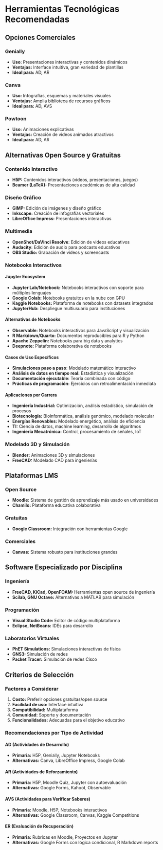 # Herramientas Tecnológicas Recomendadas

## Opciones Comerciales

### Genially
- **Uso:** Presentaciones interactivas y contenidos dinámicos
- **Ventajas:** Interface intuitiva, gran variedad de plantillas
- **Ideal para:** AD, AR

### Canva
- **Uso:** Infografías, esquemas y materiales visuales
- **Ventajas:** Amplia biblioteca de recursos gráficos
- **Ideal para:** AD, AVS

### Powtoon
- **Uso:** Animaciones explicativas
- **Ventajas:** Creación de videos animados atractivos
- **Ideal para:** AD, AR

## Alternativas Open Source y Gratuitas

### Contenido Interactivo
- **H5P:** Contenidos interactivos (videos, presentaciones, juegos)
- **Beamer (LaTeX):** Presentaciones académicas de alta calidad

### Diseño Gráfico
- **GIMP:** Edición de imágenes y diseño gráfico
- **Inkscape:** Creación de infografías vectoriales
- **LibreOffice Impress:** Presentaciones interactivas

### Multimedia
- **OpenShot/DaVinci Resolve:** Edición de videos educativos
- **Audacity:** Edición de audio para podcasts educativos
- **OBS Studio:** Grabación de videos y screencasts

### Notebooks Interactivos

#### Jupyter Ecosystem
- **Jupyter Lab/Notebook:** Notebooks interactivos con soporte para múltiples lenguajes
- **Google Colab:** Notebooks gratuitos en la nube con GPU
- **Kaggle Notebooks:** Plataforma de notebooks con datasets integrados
- **JupyterHub:** Despliegue multiusuario para instituciones

#### Alternativas de Notebooks
- **Observable:** Notebooks interactivos para JavaScript y visualización
- **R Markdown/Quarto:** Documentos reproducibles para R y Python
- **Apache Zeppelin:** Notebooks para big data y analytics
- **Deepnote:** Plataforma colaborativa de notebooks

#### Casos de Uso Específicos
- **Simulaciones paso a paso:** Modelado matemático interactivo
- **Análisis de datos en tiempo real:** Estadística y visualización
- **Documentación ejecutable:** Teoría combinada con código
- **Prácticas de programación:** Ejercicios con retroalimentación inmediata

#### Aplicaciones por Carrera
- **Ingeniería Industrial:** Optimización, análisis estadístico, simulación de procesos
- **Biotecnología:** Bioinformática, análisis genómico, modelado molecular
- **Energías Renovables:** Modelado energético, análisis de eficiencia
- **TI:** Ciencia de datos, machine learning, desarrollo de algoritmos
- **Ingeniería Mecatrónica:** Control, procesamiento de señales, IoT

### Modelado 3D y Simulación
- **Blender:** Animaciones 3D y simulaciones
- **FreeCAD:** Modelado CAD para ingenierías

## Plataformas LMS

### Open Source
- **Moodle:** Sistema de gestión de aprendizaje más usado en universidades
- **Chamilo:** Plataforma educativa colaborativa

### Gratuitas
- **Google Classroom:** Integración con herramientas Google

### Comerciales
- **Canvas:** Sistema robusto para instituciones grandes

## Software Especializado por Disciplina

### Ingeniería
- **FreeCAD, KiCad, OpenFOAM:** Herramientas open source de ingeniería
- **Scilab, GNU Octave:** Alternativas a MATLAB para simulación

### Programación
- **Visual Studio Code:** Editor de código multiplataforma
- **Eclipse, NetBeans:** IDEs para desarrollo

### Laboratorios Virtuales
- **PhET Simulations:** Simulaciones interactivas de física
- **GNS3:** Simulación de redes
- **Packet Tracer:** Simulación de redes Cisco

## Criterios de Selección

### Factores a Considerar
1. **Costo:** Preferir opciones gratuitas/open source
2. **Facilidad de uso:** Interface intuitiva
3. **Compatibilidad:** Multiplataforma
4. **Comunidad:** Soporte y documentación
5. **Funcionalidades:** Adecuadas para el objetivo educativo

### Recomendaciones por Tipo de Actividad

#### AD (Actividades de Desarrollo)
- **Primaria:** H5P, Genially, Jupyter Notebooks
- **Alternativas:** Canva, LibreOffice Impress, Google Colab

#### AR (Actividades de Reforzamiento)
- **Primaria:** H5P, Moodle Quiz, Jupyter con autoevaluación
- **Alternativas:** Google Forms, Kahoot, Observable

#### AVS (Actividades para Verificar Saberes)
- **Primaria:** Moodle, H5P, Notebooks interactivos
- **Alternativas:** Google Classroom, Canvas, Kaggle Competitions

#### ER (Evaluación de Recuperación)
- **Primaria:** Rubricas en Moodle, Proyectos en Jupyter
- **Alternativas:** Google Forms con lógica condicional, R Markdown reports